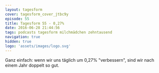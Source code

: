 ```yaml
---
layout: tagesform
cover: tagesform_cover_jtbc9y
episode: 55
title: Tagesform 55 - 0,27%
date: 2016-06-28 21:44:56
tags: podcasts tagesform milchmädchen zehntausend
navigation: true
hidden: true
logo: 'assets/images/logo.svg'
---
```


Ganz einfach: wenn wir uns täglich um 0,27% "verbessern",
sind wir nach einem Jahr doppelt so gut.

